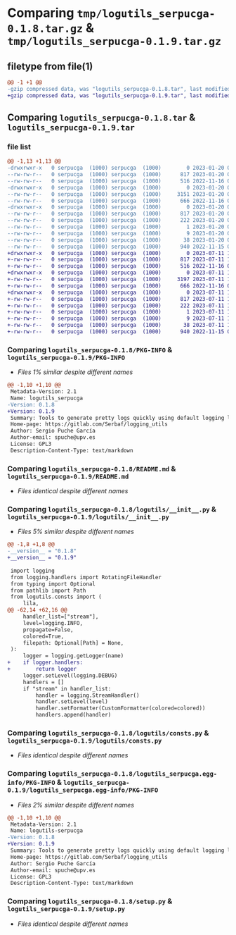 # Comparing `tmp/logutils_serpucga-0.1.8.tar.gz` & `tmp/logutils_serpucga-0.1.9.tar.gz`

## filetype from file(1)

```diff
@@ -1 +1 @@
-gzip compressed data, was "logutils_serpucga-0.1.8.tar", last modified: Fri Jan 20 07:42:42 2023, max compression
+gzip compressed data, was "logutils_serpucga-0.1.9.tar", last modified: Tue Jul 11 10:33:30 2023, max compression
```

## Comparing `logutils_serpucga-0.1.8.tar` & `logutils_serpucga-0.1.9.tar`

### file list

```diff
@@ -1,13 +1,13 @@
-drwxrwxr-x   0 serpucga  (1000) serpucga  (1000)        0 2023-01-20 07:42:42.176305 logutils_serpucga-0.1.8/
--rw-rw-r--   0 serpucga  (1000) serpucga  (1000)      817 2023-01-20 07:42:42.176305 logutils_serpucga-0.1.8/PKG-INFO
--rw-rw-r--   0 serpucga  (1000) serpucga  (1000)      516 2022-11-16 09:47:27.000000 logutils_serpucga-0.1.8/README.md
-drwxrwxr-x   0 serpucga  (1000) serpucga  (1000)        0 2023-01-20 07:42:42.176305 logutils_serpucga-0.1.8/logutils/
--rw-rw-r--   0 serpucga  (1000) serpucga  (1000)     3151 2023-01-20 07:41:58.000000 logutils_serpucga-0.1.8/logutils/__init__.py
--rw-rw-r--   0 serpucga  (1000) serpucga  (1000)      666 2022-11-16 09:42:02.000000 logutils_serpucga-0.1.8/logutils/consts.py
-drwxrwxr-x   0 serpucga  (1000) serpucga  (1000)        0 2023-01-20 07:42:42.176305 logutils_serpucga-0.1.8/logutils_serpucga.egg-info/
--rw-rw-r--   0 serpucga  (1000) serpucga  (1000)      817 2023-01-20 07:42:42.000000 logutils_serpucga-0.1.8/logutils_serpucga.egg-info/PKG-INFO
--rw-rw-r--   0 serpucga  (1000) serpucga  (1000)      222 2023-01-20 07:42:42.000000 logutils_serpucga-0.1.8/logutils_serpucga.egg-info/SOURCES.txt
--rw-rw-r--   0 serpucga  (1000) serpucga  (1000)        1 2023-01-20 07:42:42.000000 logutils_serpucga-0.1.8/logutils_serpucga.egg-info/dependency_links.txt
--rw-rw-r--   0 serpucga  (1000) serpucga  (1000)        9 2023-01-20 07:42:42.000000 logutils_serpucga-0.1.8/logutils_serpucga.egg-info/top_level.txt
--rw-rw-r--   0 serpucga  (1000) serpucga  (1000)       38 2023-01-20 07:42:42.176305 logutils_serpucga-0.1.8/setup.cfg
--rw-rw-r--   0 serpucga  (1000) serpucga  (1000)      940 2022-11-15 09:26:18.000000 logutils_serpucga-0.1.8/setup.py
+drwxrwxr-x   0 serpucga  (1000) serpucga  (1000)        0 2023-07-11 10:33:30.025486 logutils_serpucga-0.1.9/
+-rw-rw-r--   0 serpucga  (1000) serpucga  (1000)      817 2023-07-11 10:33:30.025486 logutils_serpucga-0.1.9/PKG-INFO
+-rw-rw-r--   0 serpucga  (1000) serpucga  (1000)      516 2022-11-16 09:47:27.000000 logutils_serpucga-0.1.9/README.md
+drwxrwxr-x   0 serpucga  (1000) serpucga  (1000)        0 2023-07-11 10:33:30.021486 logutils_serpucga-0.1.9/logutils/
+-rw-rw-r--   0 serpucga  (1000) serpucga  (1000)     3197 2023-07-11 10:31:50.000000 logutils_serpucga-0.1.9/logutils/__init__.py
+-rw-rw-r--   0 serpucga  (1000) serpucga  (1000)      666 2022-11-16 09:42:02.000000 logutils_serpucga-0.1.9/logutils/consts.py
+drwxrwxr-x   0 serpucga  (1000) serpucga  (1000)        0 2023-07-11 10:33:30.021486 logutils_serpucga-0.1.9/logutils_serpucga.egg-info/
+-rw-rw-r--   0 serpucga  (1000) serpucga  (1000)      817 2023-07-11 10:33:30.000000 logutils_serpucga-0.1.9/logutils_serpucga.egg-info/PKG-INFO
+-rw-rw-r--   0 serpucga  (1000) serpucga  (1000)      222 2023-07-11 10:33:30.000000 logutils_serpucga-0.1.9/logutils_serpucga.egg-info/SOURCES.txt
+-rw-rw-r--   0 serpucga  (1000) serpucga  (1000)        1 2023-07-11 10:33:30.000000 logutils_serpucga-0.1.9/logutils_serpucga.egg-info/dependency_links.txt
+-rw-rw-r--   0 serpucga  (1000) serpucga  (1000)        9 2023-07-11 10:33:30.000000 logutils_serpucga-0.1.9/logutils_serpucga.egg-info/top_level.txt
+-rw-rw-r--   0 serpucga  (1000) serpucga  (1000)       38 2023-07-11 10:33:30.025486 logutils_serpucga-0.1.9/setup.cfg
+-rw-rw-r--   0 serpucga  (1000) serpucga  (1000)      940 2022-11-15 09:26:18.000000 logutils_serpucga-0.1.9/setup.py
```

### Comparing `logutils_serpucga-0.1.8/PKG-INFO` & `logutils_serpucga-0.1.9/PKG-INFO`

 * *Files 1% similar despite different names*

```diff
@@ -1,10 +1,10 @@
 Metadata-Version: 2.1
 Name: logutils_serpucga
-Version: 0.1.8
+Version: 0.1.9
 Summary: Tools to generate pretty logs quickly using default logging library
 Home-page: https://gitlab.com/Serbaf/logging_utils
 Author: Sergio Puche García
 Author-email: spuche@upv.es
 License: GPL3
 Description-Content-Type: text/markdown
```

### Comparing `logutils_serpucga-0.1.8/README.md` & `logutils_serpucga-0.1.9/README.md`

 * *Files identical despite different names*

### Comparing `logutils_serpucga-0.1.8/logutils/__init__.py` & `logutils_serpucga-0.1.9/logutils/__init__.py`

 * *Files 5% similar despite different names*

```diff
@@ -1,8 +1,8 @@
-__version__ = "0.1.8"
+__version__ = "0.1.9"
 
 import logging
 from logging.handlers import RotatingFileHandler
 from typing import Optional
 from pathlib import Path
 from logutils.consts import (
     lila,
@@ -62,14 +62,16 @@
     handler_list=["stream"],
     level=logging.INFO,
     propagate=False,
     colored=True,
     filepath: Optional[Path] = None,
 ):
     logger = logging.getLogger(name)
+    if logger.handlers:
+        return logger
     logger.setLevel(logging.DEBUG)
     handlers = []
     if "stream" in handler_list:
         handler = logging.StreamHandler()
         handler.setLevel(level)
         handler.setFormatter(CustomFormatter(colored=colored))
         handlers.append(handler)
```

### Comparing `logutils_serpucga-0.1.8/logutils/consts.py` & `logutils_serpucga-0.1.9/logutils/consts.py`

 * *Files identical despite different names*

### Comparing `logutils_serpucga-0.1.8/logutils_serpucga.egg-info/PKG-INFO` & `logutils_serpucga-0.1.9/logutils_serpucga.egg-info/PKG-INFO`

 * *Files 2% similar despite different names*

```diff
@@ -1,10 +1,10 @@
 Metadata-Version: 2.1
 Name: logutils-serpucga
-Version: 0.1.8
+Version: 0.1.9
 Summary: Tools to generate pretty logs quickly using default logging library
 Home-page: https://gitlab.com/Serbaf/logging_utils
 Author: Sergio Puche García
 Author-email: spuche@upv.es
 License: GPL3
 Description-Content-Type: text/markdown
```

### Comparing `logutils_serpucga-0.1.8/setup.py` & `logutils_serpucga-0.1.9/setup.py`

 * *Files identical despite different names*

